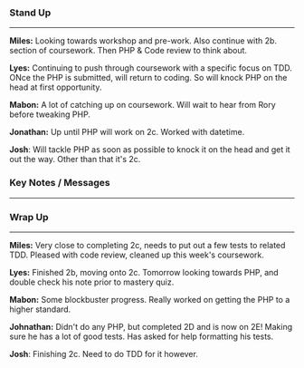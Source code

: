 
### Stand Up
___
__Miles:__ Looking towards workshop and pre-work. Also continue with 2b. section of coursework. Then PHP & Code review to think about.

__Lyes:__ Continuing to push through coursework with a specific focus on TDD. ONce the PHP is submitted, will return to coding. So will knock PHP on the head at first opportunity.

__Mabon:__ A lot of catching up on coursework. Will wait to hear from Rory before tweaking PHP. 

__Jonathan:__ Up until PHP will work on 2c. Worked with datetime.

__Josh__: Will tackle PHP as soon as possible to knock it on the head and get it out the way. Other than that it's 2c.

### Key Notes / Messages
___




### Wrap Up
___
__Miles:__ Very close to completing 2c, needs to put out a few tests to related TDD. Pleased with code review, cleaned up this week's coursework.

__Lyes:__ Finished 2b, moving onto 2c. Tomorrow looking towards PHP, and double check his note prior to mastery quiz.

__Mabon:__ Some blockbuster progress. Really worked on getting the PHP to a higher standard.

__Johnathan:__ Didn't do any PHP, but completed 2D and is now on 2E! Making sure he has a lot of good tests. Has asked for help formatting his tests. 

__Josh__: Finishing 2c. Need to do TDD for it however.